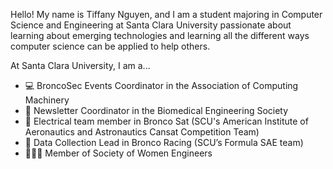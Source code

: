 Hello!  My name is Tiffany Nguyen, and I am a student majoring in Computer Science and Engineering at Santa Clara University passionate about learning about emerging technologies and learning all the different ways computer science can be applied to help others.

At Santa Clara University, I am a...
- 💻 BroncoSec Events Coordinator in the Association of Computing Machinery
- 🧬 Newsletter Coordinator in the Biomedical Engineering Society
- 🚀 Electrical team member in Bronco Sat (SCU's American Institute of Aeronautics and Astronautics Cansat Competition Team)
- 🚗 Data Collection Lead in Bronco Racing (SCU’s Formula SAE team)
- 👩🏻‍🔬 Member of Society of Women Engineers
